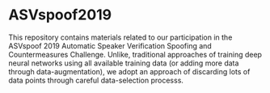 # ASVspoof2019

This repository contains materials related to our participation in the ASVspoof 2019 Automatic Speaker Verification Spoofing and Countermeasures Challenge. Unlike, traditional approaches of training deep neural networks using all available training data (or adding more data through data-augmentation), we adopt an approach of discarding lots of data points through careful data-selection processs. 



